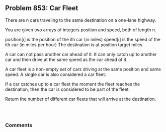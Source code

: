 ## Problem 853: Car Fleet
There are n cars traveling to the same destination on a one-lane highway.

You are given two arrays of integers position and speed, both of length n.

position[i] is the position of the ith car (in miles)
speed[i] is the speed of the ith car (in miles per hour)
The destination is at position target miles.

A car can not pass another car ahead of it. It can only catch up to another car and then drive at the same speed as the car ahead of it.

A car fleet is a non-empty set of cars driving at the same position and same speed. A single car is also considered a car fleet.

If a car catches up to a car fleet the moment the fleet reaches the destination, then the car is considered to be part of the fleet.

Return the number of different car fleets that will arrive at the destination.

```python

    
```
### Comments
